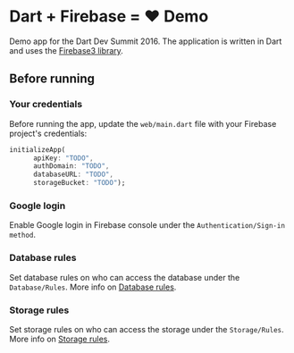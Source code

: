 # Dart + Firebase = ♥ Demo

Demo app for the Dart Dev Summit 2016. The application is written in Dart and uses the [Firebase3 library](https://github.com/Janamou/firebase3-dart/).

## Before running

### Your credentials

Before running the app, update the `web/main.dart` file with your Firebase project's credentials:

```dart
initializeApp(
      apiKey: "TODO",
      authDomain: "TODO",
      databaseURL: "TODO",
      storageBucket: "TODO");
```

### Google login

Enable Google login in Firebase console under the `Authentication/Sign-in method`.

### Database rules

Set database rules on who can access the database under the `Database/Rules`. More info on [Database rules](https://firebase.google.com/docs/database/security/).

### Storage rules

Set storage rules on who can access the storage under the `Storage/Rules`. More info on [Storage rules](https://firebase.google.com/docs/storage/security/).

